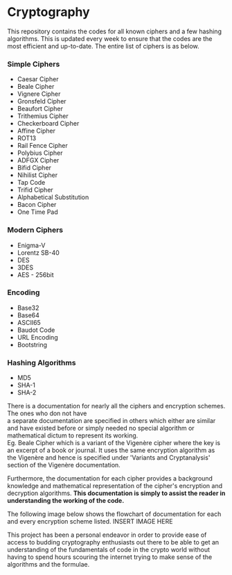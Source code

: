 # Cryptography

This repository contains the codes for all known ciphers and a few hashing algorithms. This is updated every week to ensure that the codes are the most efficient and up-to-date. The entire list of ciphers is as below.  

### Simple Ciphers  
   * Caesar Cipher   
   * Beale Cipher  
   * Vignere Cipher  
   * Gronsfeld Cipher  
   * Beaufort Cipher  
   * Trithemius Cipher  
   * Checkerboard Cipher  
   * Affine Cipher  
   * ROT13  
   * Rail Fence Cipher  
   * Polybius Cipher
   * ADFGX Cipher
   * Bifid Cipher
   * Nihilist Cipher
   * Tap Code  
   * Trifid Cipher  
   * Alphabetical Substitution  
   * Bacon Cipher  
   * One Time Pad

### Modern Ciphers
   * Enigma-V  
   * Lorentz SB-40  
   * DES
   * 3DES  
   * AES - 256bit    

### Encoding
   * Base32
   * Base64
   * ASCII65
   * Baudot Code
   * URL Encoding
   * Bootstring       

### Hashing Algorithms
   * MD5
   * SHA-1
   * SHA-2

There is a documentation for nearly all the ciphers and encryption schemes. The ones who don not have  
a separate documentation are specified in others which either are similar and have existed before or
simply needed no special algorithm or mathematical dictum to represent its working.  
Eg. Beale Cipher which is a variant of the Vigenère cipher where the key is an excerpt of a book or
journal. It uses the same encryption algorithm as the Vigenère and hence is specified under 'Variants and
Cryptanalysis' section of the Vigenère documentation.  

 Furthermore, the documentation for each cipher provides a background knowledge and mathematical
 representation of the cipher's encryption and decryption algorithms. **This documentation is simply
 to  assist the reader in understanding the working of the code.**  

The following image below shows the flowchart of documentation for each and every encryption scheme listed.
INSERT IMAGE HERE

This project has been a personal endeavor in order to provide ease of access to budding cryptography
enthusiasts out there to be able to get an understanding of the fundamentals of code in the crypto
world without having to spend hours scouring the internet trying to make sense of the algorithms and
the formulae.
